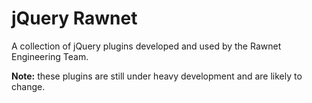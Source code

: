 # jQuery Rawnet

A collection of jQuery plugins developed and used by the Rawnet Engineering Team.

**Note:** these plugins are still under heavy development and are likely to change.